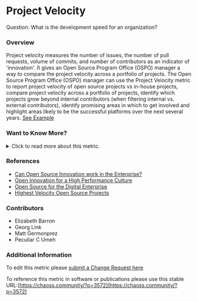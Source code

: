 # Project Velocity

Question: What is the development speed for an organization?

### Overview

Project velocity measures the number of issues, the number of pull requests, volume of commits, and number of contributors as an indicator of 'innovation'. It gives an Open Source Program Office (OSPO) manager a way to compare the project velocity across a portfolio of projects. The Open Source Program Office (OSPO) manager can use the Project Velocity metric to report project velocity of open source projects vs in-house projects, compare project velocity across a portfolio of projects, identify which projects grow beyond internal contributors (when filtering internal vs. external contributors), identify promising areas in which to get involved and highlight areas likely to be the successful platforms over the next several years. [See Example](https://www.cncf.io/blog/2017/06/05/30-highest-velocity-open-source-projects)


### Want to Know More?
<span markdown="1"><details>
<summary>Click to read more about this metric.</summary>

### Data Collection Strategies 
Base metrics include:
- [issues closed](https://github.com/chaoss/wg-evolution/blob/master/metrics/Issues_Closed.md)
- [number of reviews](https://github.com/chaoss/wg-evolution/blob/master/metrics/Reviews.md)
- [# of code changes](https://github.com/chaoss/wg-evolution/blob/master/metrics/Code_Changes.md)
- [# of committers](https://github.com/chaoss/wg-risk/blob/master/metrics/Committers.md)

### Filters

* Internal vs external contributors
* Project sources (e.g., internal repositories, open-source repositories, and competitor open-source repositories)
* Time

### Visualizations

* X-Axis: Logarithmic scale for Code Changes
* Y-Axis: Logarithmic scale of Sum of Number of Issues and Number of Reviews
* Dot-size: Committers
* Dots are projects

![cncf](https://raw.githubusercontent.com/chaoss/wg-value/main/focus-areas/communal-value/images/project-velocity_visualization.png)

[From CNCF](https://www.cncf.io/blog/2017/06/05/30-highest-velocity-open-source-projects/)
</details></span>

### References

- [Can Open Source Innovation work in the Enterprise?][l1]
- [Open Innovation for a High Performance Culture][l2]
- [Open Source for the Digital Enterprise][l3]
- [Highest Velocity Open Source Projects][l4]

[l1]: https://www.threefivetwo.com/blog/can-open-source-innovation-work-in-the-enterprise

[l2]: https://www.nearform.com/blog/want-a-high-performing-culture-make-way-for-open-innovation

[l3]: https://www.cio.com/article/3213146/open-source-is-powering-the-digital-enterprise.html

[l4]: https://www.cncf.io/blog/2017/06/05/30-highest-velocity-open-source-projects


### Contributors
- Elizabeth Barron
- Georg Link
- Matt Germonprez
- Peculiar C Umeh

### Additional Information
To edit this metric please [submit a Change Request here]( https://github.com/chaoss/wg-value/blob/main/focus-areas/communal-value/project-velocity.md)

To reference this metric in software or publications please use this stable URL:[https://chaoss.community/?p=3572](https://chaoss.community/?p=3572)


<!-- # For groupings in the knowledge base
Context tags: Software, Platforms, Contributions
Keyword tags: Speed, activity, volume, issues, reviews, commits
-->
